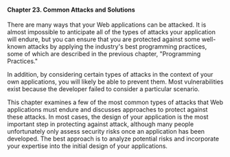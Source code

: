 #### Chapter 23. Common Attacks and Solutions

There are many ways that your Web applications can be attacked. It is almost impossible to anticipate all of the types of attacks your application will endure, but you can ensure that you are protected against some well-known attacks by applying the industry's best programming practices, some of which are described in the previous chapter, "Programming Practices."

In addition, by considering certain types of attacks in the context of your own applications, you will likely be able to prevent them. Most vulnerabilities exist because the developer failed to consider a particular scenario.

This chapter examines a few of the most common types of attacks that Web applications must endure and discusses approaches to protect against these attacks. In most cases, the design of your application is the most important step in protecting against attack, although many people unfortunately only assess security risks once an application has been developed. The best approach is to analyze potential risks and incorporate your expertise into the initial design of your applications.